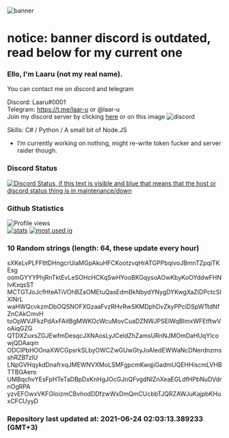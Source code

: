 
![banner](https://raw.githubusercontent.com/stop-bark/stop-bark/master/banner4.png)
# notice: banner discord is outdated, read below for my current one


### Ello, I'm Laaru (not my real name).

You can contact me on discord and telegram  

Discord: Laaru#0001  
Telegram: https://t.me/laar-u or @laar-u  
Join my discord server by clicking [here](https://discord.gg/invite/monk) or on this image ![discord](https://discord.com/api/guilds/848458923136122901/embed.png)

Skills: C# / Python / A small bit of Node.JS  

- I’m currently working on nothing, might re-write token fucker and server raider though.

### Discord Status
[![Discord Status, if this text is visible and blue that means that the host or discord status thing is in maintenance/down](https://discord.c99.nl/widget/theme-4/739824148267925565.png)](https://discord.c99.nl/)

### Github Statistics
![Profile views](https://komarev.com/ghpvc/?username=Laar-u) <br> [![stats](https://github-readme-stats.vercel.app/api?username=Laar-u&show_icons=true&theme=synthwave)](https://github.com/anuraghazra/github-readme-stats) [![most used ig](https://github-readme-stats.vercel.app/api/top-langs/?username=Laar-u&layout=compact&theme=synthwave&show_icons=true&langs_count=10)]((https://github.com/anuraghazra/github-readme-stats))

### 10 Random strings (length: 64, these update every hour)
sXKeLvPLFFtltDHngcrUiaMGpAkuHFCKootzvqHrATGPPbqivoJBmnTZpqiTKEsg
oomGYYYPhjRnTktEvLeSOHcHCKqSwHYooBKGqysoAOwKbyKoOYddwFHNIvKxqsST
MCTGTJoJcfHteATiVOhBZaOMEtuQasEdmBkNbydYNygDYKwgXaZIDPctcSIXINrL
waHWQcvkzmDbOQSNOFXGzaaFvzRHvRwSKMDphDvZkyPPciDSpWTtdNfZnCAkCmvH
toOpWVJFkzPdAxFAitBgMWKOcWcuMovCuaDZNWJPSEIWqBImxWFEtftwVoAiqGZG
QTDXZuxsZGJEwfmDesqcJXNAosLyJCeldZhZamsURnNJMOmDaHUqYIcowjQDAaqm
ODClPbHOOnaXWCGpsrkSLbyOWCZwGUwGtyJoAIedEWWaNcDNerdnzmsshRZBTzlU
LNpGVHqykdDnafrxqJMEWNVXMoLSMFgpcmKwqjiGadmUQEHHiscmLVHBTTBGAero
UMBqchvYEsFpHTeTaDBpDxKnHgJOcGJnQFvgdNlZnXeaEGLdfHPbNuDVdrnOgRPA
yzvEFOwxVKFGIoizmCBvhodDDfzwWxDmQmCUcbbTJQRZAWJuKajpbKHuxCFCUyyD

### Repository last updated at: 2021-06-24 02:03:13.389233 (GMT+3)
